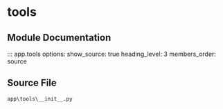 # tools

## Module Documentation

::: app.tools
    options:
        show_source: true
        heading_level: 3
        members_order: source

## Source File

`app\tools\__init__.py`
